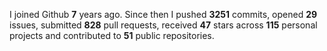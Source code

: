 
I joined Github **7** years ago. Since then I pushed **3251** commits, opened **29** issues, submitted **828** pull requests, received **47** stars across **115** personal projects and contributed to **51** public repositories.
